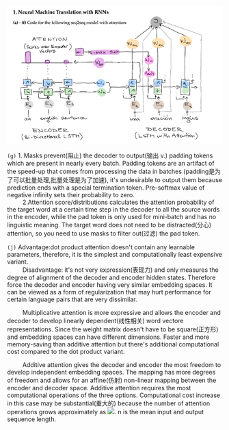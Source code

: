 ![](https://github.com/weiweia92/blog/blob/main/NLP/pic/Screen%20Shot%202021-07-20%20at%206.00.19%20PM.png)

`(g)` 1. Masks prevent(阻止) the decoder to output(输出 v.) <pad> padding tokens which are present in nearly every batch. Padding tokens are an artifact of the speed-up that comes from processing the data in batches (padding是为了可以批量处理,批量处理是为了加速), it's undesirable to output them because prediction ends with a special termination token. Pre-softmax value of negative infinity sets their probability to zero.         
&emsp;&emsp;&nbsp;&nbsp;2.Attention score/distributions calculates the attention probability of the target word at a certain time step in the decoder to all the source words in the encoder, while the pad token is only used for mini-batch and has no linguistic meaning. The target word does not need to be distracted(分心) attention, so you need to use masks to filter out(过滤) the pad token.
 
`(j)` Advantage:dot product attention doesn't contain any learnable parameters, therefore, it is the simplest and computationally least expensive variant.     
&emsp;&emsp;&nbsp;&nbsp;Disadvantage: it's not very expression(表现力) and only measures the degree of alignment of the decoder and encoder hidden states. Therefore force the decoder and encoder having very similar embedding spaces. It can be viewed as a form of regularization that may hurt performance for certain language pairs that are very dissimilar.       
  
&emsp;&emsp;&nbsp;&nbsp;Multiplicative attention is more expressive and allows the encoder and decoder to develop linearly dependent(线性相关) word vectore representations. Since the weight matrix doesn't have to be square(正方形) and embedding spaces can have different dimensions. Faster and more memory-saving than additive attention but there's additional computational cost compared to the dot product variant.     
  
&emsp;&emsp;&nbsp;&nbsp;Additive attention gives the decoder and encoder the most freedom to develop independent embedding spaces. The mapping has more degrees of freedom and allows for an affine(仿射) non-linear mapping between the encoder and decoder space. Additive attention requires the most computational operations of the three options. Computational cost increase in this case may be substantial(重大的) because the number of attention operations grows approximately as ![](https://latex.codecogs.com/png.image?\dpi{110}%20O(n^2)). n is the mean input and output sequence length.
